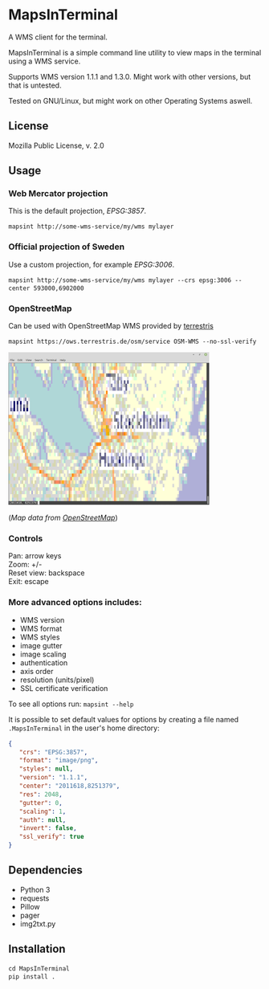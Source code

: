 # MapsInTerminal
A WMS client for the terminal.

MapsInTerminal is a simple command line utility to view maps in the terminal using a WMS service.

Supports WMS version 1.1.1 and 1.3.0. Might work with other versions, but that is untested.

Tested on GNU/Linux, but might work on other Operating Systems aswell.

## License
Mozilla Public License, v. 2.0

## Usage

### Web Mercator projection

This is the default projection, _EPSG:3857_.

```
mapsint http://some-wms-service/my/wms mylayer
```

### Official projection of Sweden

Use a custom projection, for example _EPSG:3006_.

```
mapsint http://some-wms-service/my/wms mylayer --crs epsg:3006 --center 593000,6902000
```

### OpenStreetMap

Can be used with OpenStreetMap WMS provided by [terrestris](https://www.terrestris.de/en/openstreetmap-wms/)

```
mapsint https://ows.terrestris.de/osm/service OSM-WMS --no-ssl-verify
```

[![wms_osm](wms_osm_mini.png?raw=true)](wms_osm.png?raw=true)

(_Map data from [OpenStreetMap](https://www.openstreetmap.org/copyright)_)


### Controls
Pan: arrow keys<br/>
Zoom: +/-<br/>
Reset view: backspace<br/>
Exit: escape<br/>

### More advanced options includes:
* WMS version
* WMS format
* WMS styles
* image gutter
* image scaling
* authentication
* axis order
* resolution (units/pixel)
* SSL certificate verification

To see all options run: ``` mapsint --help ```

It is possible to set default values for options by creating a file named ``` .MapsInTerminal ``` in the user's home directory:
```json
{
   "crs": "EPSG:3857",
   "format": "image/png",
   "styles": null,
   "version": "1.1.1",
   "center": "2011618,8251379",
   "res": 2048,
   "gutter": 0,
   "scaling": 1,
   "auth": null,
   "invert": false,
   "ssl_verify": true
}
```

## Dependencies

* Python 3
* requests
* Pillow
* pager
* img2txt.py

## Installation
```
cd MapsInTerminal
pip install .
```
